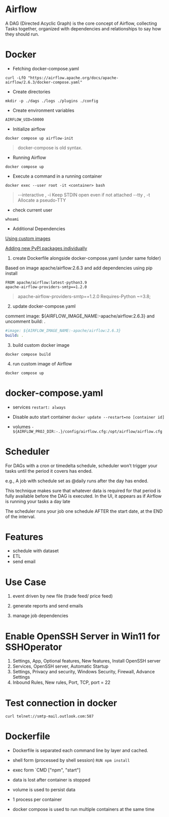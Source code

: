 # Airflow

A DAG (Directed Acyclic Graph) is the core concept of Airflow, collecting Tasks together, organized with dependencies and relationships to say how they should run.



# Docker

- Fetching docker-compose.yaml

`curl -LfO "https://airflow.apache.org/docs/apache-airflow/2.6.3/docker-compose.yaml"`


- Create directories 

`mkdir -p ./dags ./logs ./plugins ./config`


- Create environment variables

`AIRFLOW_UID=50000`


- Initialize airflow 

`docker compose up airflow-init`

> docker-compose is old syntax.

- Running Airflow

`docker compose up`

- Execute a command in a running container

`docker exec --user root -it <container> bash`
> --interactive , -i		Keep STDIN open even if not attached
> --tty , -t		Allocate a pseudo-TTY

- check current user 

`whoami`


- Additional Dependencies 

[Using custom images](https://airflow.apache.org/docs/apache-airflow/stable/howto/docker-compose/index.html#using-custom-images)

[Adding new PyPI packages individually](https://airflow.apache.org/docs/docker-stack/build.html#adding-new-pypi-packages-individually)


1. create Dockerfile alongside docker-compose.yaml (under same folder)

Based on image apache/airflow:2.6.3 and add dependencies using pip install

```docker
FROM apache/airflow:latest-python3.9
apache-airflow-providers-smtp==1.2.0
```
> apache-airflow-providers-smtp==1.2.0 Requires-Python ~=3.8;

	
2. update docker-compose.yaml

comment image: ${AIRFLOW_IMAGE_NAME:-apache/airflow:2.6.3} and uncomment build: .

```yaml
#image: ${AIRFLOW_IMAGE_NAME:-apache/airflow:2.6.3}
build: .
```

3. build custom docker image

`docker compose build`

4. run custom image of  Airflow

`docker compose up`





# docker-compose.yaml

- services
`restart: always`

- Disable auto start container
`docker update --restart=no [container id]`

- volumes
`- ${AIRFLOW_PROJ_DIR:-.}/config/airflow.cfg:/opt/airflow/airflow.cfg`



# Scheduler

For DAGs with a cron or timedelta schedule, scheduler won’t trigger your tasks until the period it covers has ended.

e.g., A job with schedule set as @daily runs after the day has ended. 

This technique makes sure that whatever data is required for that period is fully available before the DAG is executed. In the UI, it appears as if Airflow is running your tasks a day late

The scheduler runs your job one schedule AFTER the start date, at the END of the interval.


# Features

- schedule with dataset
- ETL
- send email


# Use Case

1. event driven by new file (trade feed/ price feed)

2. generate reports and send emails

3. manage job dependencies 



# Enable OpenSSH Server in Win11 for SSHOperator

1. Settings, App, Optional features, New features, Install OpenSSH server
2. Services, OpenSSH server, Automatic Startup
3. Settings, Privacy and security, Windows Security, Firewall, Advance Settings
4. Inbound Rules, New rules, Port, TCP, port = 22


# Test connection in docker

`curl telnet://smtp-mail.outlook.com:587`


# Dockerfile

- Dockerfile is separated each command line by layer and cached. 

- shell form (processed by shell session)
`RUN npm install`

- exec form
`CMD ["npm", "start"]

- data is lost after container is stopped

- volume is used to persist data

- 1 process per container

- docker compose is used to run multiple containers at the same time


